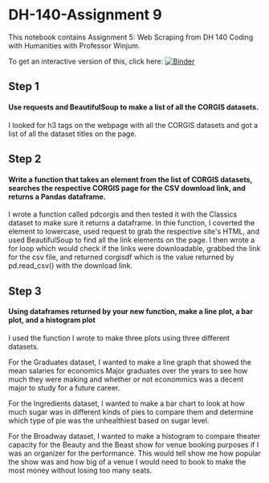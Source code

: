 # DH-140-Assignment 9

This notebook contains Assignment 5: Web Scraping from DH 140 Coding with Humanities with Professor Winjum.

To get an interactive version of this, click here: [![Binder](https://mybinder.org/badge_logo.svg)](https://mybinder.org/v2/gh/Crystalhuynh39/DH-140-HW9/HEAD)

## Step 1
#### Use requests and BeautifulSoup to make a list of all the CORGIS datasets.

I looked for h3 tags on the webpage with all the CORGIS datasets and got a list of all the dataset titles on the page.

## Step 2
#### Write a function that takes an element from the list of CORGIS datasets, searches the respective CORGIS page for the CSV download link, and returns a Pandas dataframe.

I wrote a function called pdcorgis and then tested it with the Classics dataset to make sure it returns a dataframe. In thie function, I coverted the element to lowercase, used request to grab the respective site's HTML, and used BeautifulSoup to find all the link elements on the page. I then wrote a for loop which would check if the links were downloadable, grabbed the link for the csv file, and returned corgisdf which is the value returned by pd.read_csv() with the download link.

## Step 3
#### Using dataframes returned by your new function, make a line plot, a bar plot, and a histogram plot

I used the function I wrote to make three plots using three different datasets.

For the Graduates dataset, I wanted to make a line graph that showed the mean salaries for economics Major graduates over the years to see how much they were making and whether or not econommics was a decent major to study for a future career.

For the Ingredients dataset, I wanted to make a bar chart to look at how much sugar was in different kinds of pies to compare them and determine which type of pie was the unhealthiest based on sugar level.

For the Broadway dataset, I wanted to make a histogram to compare theater capacity for the Beauty and the Beast show for venue booking purposes if I was an organizer for the performance. This would tell show me how popular the show was and how big of a venue I would need to book to make the most money without losing too many seats.